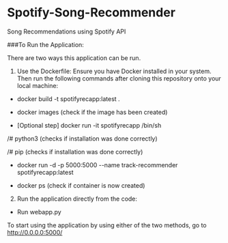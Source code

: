 # Spotify-Song-Recommender
Song Recommendations using Spotify API

###To Run the Application:

There are two ways this application can be run.

1. Use the Dockerfile:
Ensure you have Docker installed in your system. Then run the following commands after cloning this repository onto your local machine:

  * docker build -t spotifyrecapp:latest .

  * docker images (check if the image has been created)

  * [Optional step] docker run -it spotifyrecapp /bin/sh
 
  /# python3 (checks if installation was done correctly)
 
  /# pip (checks if installation was done correctly)
 
  * docker run -d -p 5000:5000 --name track-recommender spotifyrecapp:latest
 
  * docker ps (check if container is now created)

2. Run the application directly from the code:

  * Run webapp.py


To start using the application by using either of the two methods, go to http://0.0.0.0:5000/
